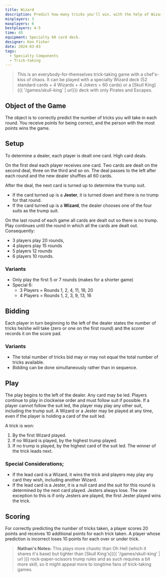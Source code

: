 ```yaml
---
title: Wizard
description: Predict how many tricks you'll win, with the help of Wizards and Jesters..
minplayers: 3
maxplayers: 6
bestplayers: 4-5
time: 45
equipment: Specialty 60 card deck.
designer: Ken Fisher
date: 2024-03-03
tags:
  - Specialty Components
  - Trick-taking
---
```


> This is an everybody-for-themselves trick-taking game with a chef's-kiss of chaos. It can be played with a specialty Wizard deck (52 standard cards + 4 Wizards + 4 Jokers = 60 cards) or a [Skull King]({{ '/games/skull-king' | url}}) deck with only Pirates and Escapes.

## Object of the Game

The object is to correctly predict the number of tricks you will take in each round. You receive points for being correct, and the person with the most points wins the game.

## Setup

To determine a dealer, each player is dealt one card. High card deals.

On the first deal each player receives one card. Two cards are dealt on the second deal, three on the third and so on. The deal passes to the left after each round and the new dealer shuffles all 60 cards.

After the deal, the next card is turned up to determine the trump suit.

- If the card turned up is a **Jester**, it is turned down and there is no trump for that round.
- If the card turned up is a **Wizard**, the dealer chooses one of the four suits as the trump suit.

On the last round of each game all cards are dealt out so there is no trump. Play continues until the round in which all the cards are dealt out. Consequently:

- 3 players play 20 rounds,
- 4 players play 15 rounds
- 5 players 12 rounds
- 6 players 10 rounds.

### Variants

- Only play the first 5 or 7 rounds (makes for a shorter game)
- Special 6:
  - 3 Players = Rounds 1, 2, 4, 11, 16, 20
  - 4 Players = Rounds 1, 2, 3, 9, 13, 16

## Bidding

Each player in turn beginning to the left of the dealer states the number of tricks he/she will take (zero or one on the first round) and the scorer records it on the score pad.

### Variants

- The total number of tricks bid may or may not equal the total number of tricks available.
- Bidding can be done simultaneously rather than in sequence.

## Play

The play begins to the left of the dealer. Any card may be led. Players continue to play in clockwise order and must follow suit if possible. If a player cannot follow the suit led, the player may play any other suit, including the trump suit. A Wizard or a Jester may be played at any time, even if the player is holding a card of the suit led.

A trick is won:

1. By the first Wizard played.
2. If no Wizard is played, by the highest trump played.
3. If no trump is played, by the highest card of the suit led. The winner of the trick leads next.

### Special Considerations;

- If the lead card is a Wizard, it wins the trick and players may play any card they wish, including another Wizard.
- If the lead card is a Jester, it is a null card and the suit for this round is determined by the next card played. Jesters always lose. The one exception to this is if only Jesters are played, the first Jester played wins the trick.

## Scoring

For correctly predicting the number of tricks taken, a player scores 20 points and receives 10 additional points for each trick taken. A player whose prediction is incorrect loses 10 points for each over or under trick.

> **Nathan's Notes:** This plays more chaotic than Oh Hell (which it shares it's base) but tighter than [Skull King's]({{ '/games/skull-king' | url }}) rock-paper-scissors trump rules and as such requires a bit more skill, so it might appeal more to longtime fans of trick-taking games.
